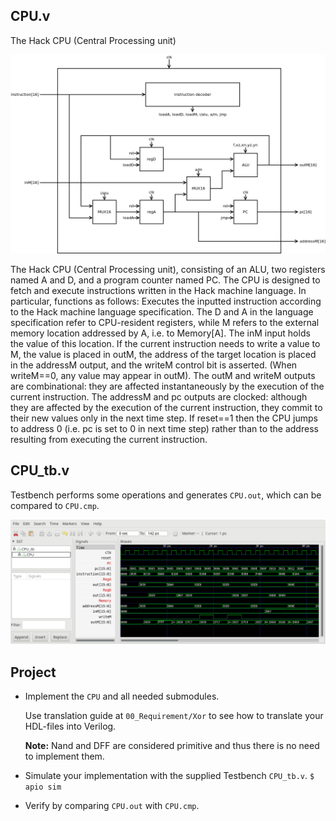 ## CPU.v
The Hack CPU (Central Processing unit)

![](CPU.png)

The Hack CPU (Central Processing unit), consisting of an ALU, two registers named A and D, and a program counter named PC. The CPU is designed to fetch and execute instructions written in the Hack machine language. In particular, functions as follows: Executes the inputted instruction according to the Hack machine language specification. The D and A in the language specification refer to CPU-resident registers, while M refers to the external memory location addressed by A, i.e. to Memory[A]. The inM input holds the value of this location. If the current instruction needs to write a value to M, the value is placed in outM, the address of the target location is placed in the addressM output, and the writeM control bit is asserted. (When writeM==0, any value may appear in outM). The outM and writeM outputs are combinational: they are affected instantaneously by the execution of the current instruction. The addressM and pc outputs are clocked: although they are affected by the execution of the current instruction, they commit to their new values only in the next time step. If reset==1 then the CPU jumps to address 0 (i.e. pc is set to 0 in next time step) rather than to the address resulting from executing the current instruction.

## CPU_tb.v

Testbench performs some operations and generates `CPU.out`, which can be compared to `CPU.cmp`.

![](CPU_tb.png)

## Project
* Implement the `CPU` and all needed submodules.

  Use translation guide at `00_Requirement/Xor` to see how to translate your HDL-files into Verilog.

  **Note:** Nand and DFF are considered primitive and thus there is no need to implement them.

* Simulate your implementation with the supplied Testbench `CPU_tb.v`.
`$ apio sim`

* Verify by comparing `CPU.out` with `CPU.cmp`.
